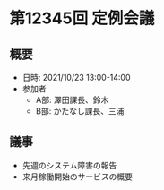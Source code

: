 # 第12345回 定例会議

## 概要
- 日時: 2021/10/23 13:00-14:00
- 参加者
  - A部: 澤田課長、鈴木
  - B部: かたなし課長、三浦

## 議事
- 先週のシステム障害の報告
- 来月稼働開始のサービスの概要
